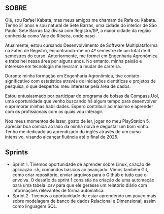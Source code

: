  ##  SOBRE

Olá, sou Rafael Kabata, mas meus amigos me chamam de Rafa ou Kabata. Tenho 31 anos e sou natural de Sete Barras, uma cidade do interior de São Paulo. Sete Barras faz divisa com Registro/SP, a maior cidade da região conhecida como Vale do Ribeira, onde nasci.

Atualmente, estou cursando Desenvolvimento de Software Multiplataforma na Fatec de Registro, encontrando-me no 4º semestre de um total de 6 semestres do curso. Anteriormente, me formei em Engenharia Agronômica e trabalhei nessa área por alguns anos. No entanto, minha paixão e interesse em tecnologia me levaram a mudar de carreira.

Durante minha formação em Engenharia Agronômica, tive contato significativo com estatística através de iniciações científicas e projetos de pesquisa, o que despertou meu interesse pela área de dados.

Estou entusiasmado por participar do programa de bolsas da Compass.Uol, uma oportunidade que venho buscando há algum tempo para desenvolver e aprimorar minhas habilidades. Espero contribuir ao máximo e aprender com os profissionais com os quais vou interagir.

Nos meus momentos de lazer, gosto de ler, jogar no meu PlayStation 5, apreciar boa comida ao lado da minha noiva e degustar um bom vinho. Tenho me dedicado ao aprendizado do inglês através de um curso intensivo, visando alcançar fluência até o final de 2025.

</div>
 
## Sprints

- Sprint 1. Tivemos oportunidade de aprender sobre Linux, criação de aplicação .sh, comandos básicos ao avançado. Vimos também Git, como criar repositório, enviar arquivos para o Github e tudo que o envolva. O desafio da sprint 1 consistia na criação de uma automação para uma tabela .csv para que ele gerasse um relatório diário com informações relevantes de forma automática.
- Sprint 2. Tivemos a oportunidade de estar aprendendo um pouco mais sobre modelagem de banco de dados Relacional e Dimensional, assim como linguagem SQL.

</div>






